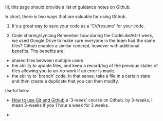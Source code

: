 Hi,
this page should provide a list of guidance notes on Github.

In short, there is two ways that are valuable for using Github.


1) It's a great way to save your code as a 'CV/resume' for your code.



2) Code sharing/syncing
Remember how during the CodeLikeAGirl week, we used Google Drive to make sure everyone in the team had the same files? Github enables a 
similar concept, however with additional benefits.
The benefits are:
- shared files between multiple users
- the ability to update files, and keep a record/log of the previous states of files allowing you to un-do work if an error is made.
- the ability to 'branch' code. In that sense, take a file in a certain state and then create a duplicate that you can then modify.


Useful links:
* [How to use Git and Github](https://eu.udacity.com/course/how-to-use-git-and-github--ud775) a '3-week' course on Github. by 3-weeks, I mean 3-weeks if you 1 hour a week for 3 weeks.

*
